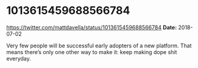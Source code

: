 # 1013615459688566784
https://twitter.com/mattdavella/status/1013615459688566784
**Date:** 2018-07-02

Very few people will be successful early adopters of a new platform. That means there’s only one other way to make it: keep making dope shit everyday.
